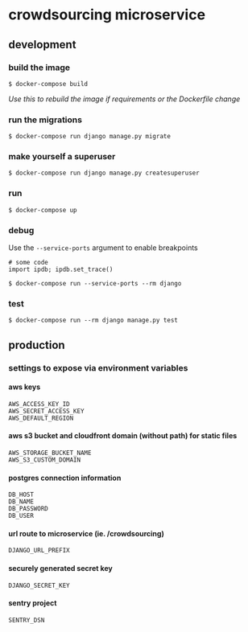 # crowdsourcing microservice

## development

### build the image
`$ docker-compose build`

_Use this to rebuild the image if requirements or the Dockerfile change_

### run the migrations
`$ docker-compose run django manage.py migrate`

### make yourself a superuser
`$ docker-compose run django manage.py createsuperuser`

### run
`$ docker-compose up`

### debug
Use the `--service-ports` argument to enable breakpoints

```python3
# some code
import ipdb; ipdb.set_trace()
```

`$ docker-compose run --service-ports --rm django`

### test
`$ docker-compose run --rm django manage.py test`

## production

### settings to expose via environment variables

#### aws keys
```
AWS_ACCESS_KEY_ID
AWS_SECRET_ACCESS_KEY
AWS_DEFAULT_REGION
```

#### aws s3 bucket and cloudfront domain (without path) for static files
```
AWS_STORAGE_BUCKET_NAME
AWS_S3_CUSTOM_DOMAIN
```

#### postgres connection information
```
DB_HOST
DB_NAME
DB_PASSWORD
DB_USER
```

#### url route to microservice (ie. /crowdsourcing)
```
DJANGO_URL_PREFIX
```

#### securely generated secret key
```
DJANGO_SECRET_KEY
```

#### sentry project
```
SENTRY_DSN
```
